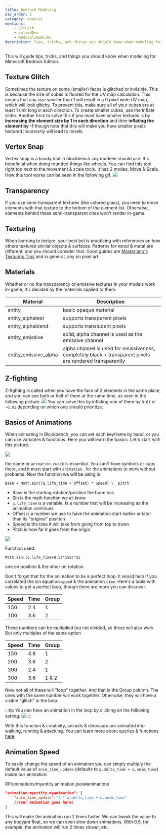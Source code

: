 ```yaml
---
title: Bedrock Modeling
nav_order: 2
category: General
mentions:
    - SirLich
    - solvedDev
    - MedicalJewel105
description: Tips, tricks, and things you should know when modeling for Minecraft Bedrock Edition.
---
```


This will guide tips, tricks, and things you should know when modeling for Minecraft Bedrock Edition.

## Texture Glitch

Sometimes the texture on some (smaller) faces is glitched or invisible. This is because the size of cubes is floored for the UV map calculation. This means that any size smaller than 1 will result in a 0 pixel wide UV map, which will look glitchy. To prevent this, make sure all of your cubes are at least 1 unit long in each direction. To create smaller cubes, use the Inflate slider.
Another trick to solve this if you _must_ have smaller textures is by **increasing the element size by 1 in each direction** and then **inflating the element by -1** though note that this will make you have smaller pixels textured incorrectly will lead to mixels.

## Vertex Snap

Vertex snap is a handy tool in blockbench any modeler should use. It's beneficial when doing rounded things like wheels.
You can find this tool right top next to the movement & scale tools. It has 2 modes, Move & Scale. How this tool works can be seen in the following gif.
![](/assets/images/visuals/bedrock-modeling/vertex_snap.gif)

## Transparency

If you use semi-transparent textures (like colored glass), you need to move elements with that texture to the bottom of the element list. Otherwise, elements behind these semi-transparent ones won't render in-game.

## Texturing

When learning to texture, your best bet is practicing with references on how others textured similar objects & surfaces. Patterns for wood & metal are different, and you should consider that. Good guides are
[Masteriano's Texturing Tips](https://www.blockbench.net/wiki/guides/minecraft-style-guide)
and in general, any on pixel art.

## Materials

Whether or no the transparency or emissive textures in your models work in-game, it's decided by the materials applied to them.

| Material              | Description                                                                                              |
|-----------------------|----------------------------------------------------------------------------------------------------------|
| entity                | basic opaque material                                                                                    |
| entity_alphatest      | supports transparent pixels                                                                              |
| entity_alphablend     | supports translucent pixels                                                                              |
| entity_emissive       | solid, alpha channel is used as the emissive channel                                                     |
| entity_emissive_alpha | alpha channel is used for emissiveness, completely black + transparent pixels are rendered transparently |

## Z-fighting

Z-fighting is called when you have the face of 2 elements in the same place, and you can see both or half of them at the same time, as seen in the following picture.
![](/assets/images/visuals/bedrock-modeling/z-fighting.png)
You can solve this by inflating one of them by `0.01` or `-0.01` depending on which one should prioritize.

## Basics of Animations

When animating in Blockbench, you can set each keyframe by hand, or you can use variables & functions.
Here you will learn the basics.
Let's start with this picture.

![](/assets/images/visuals/bedrock-modeling/animations-1.png)

the name or `animation.cuack` is essential. You can't have symbols or caps there, and it must start with `animation.` for the animations to work without problems. Now the function we will be using is

`Base + Math.sin((q.life_time + Offset) * Speed) \_ pitch`

-   Base is the starting rotation/position the bone has
-   Sin is the math function we all know
-   `q.life_time` is a variable. Is a number that will be increasing as the animation continues
-   Offset is a number we use to have the animation start earlier or later than its "original" position
-   Speed is the time it will take from going from top to down
-   Pitch is how far it goes from the origin

![](/assets/images/visuals/bedrock-modeling/animations-2.gif)

Function used:

`Math.sin((q.life_time+0.5)*150)*15`

one on position & the other on rotation.

<MolangGraph code="Math.sin((q.life_time+0.5)*150)*15" :toY="2" :stepSize="0.001"/>

Don't forget that for the animation to be a perfect loop. It would help if you correlated the sin equation `speed` & the animation `time`.
Here's a table with values to get a perfect loop, though there are more you can discover.

| Speed | Time | Group |
|-------|------|-------|
| 150   | 2.4  | 1     |
| 100   | 3.6  | 2     |

These numbers can be multiplied but not divided, so these will also work
But only multiples of the same option

| Speed | Time | Group |
|-------|------|-------|
| 150   | 4.8  | 1     |
| 200   | 3.6  | 2     |
| 300   | 2.4  | 1     |
| 300   | 3.6  | 1 & 2 |

Now not all of these will "loop" together. And that is the Group column. The ones with the same number will work together. Otherwise, they will have a visible "glitch" in the loop.

:::tip
You can have an animation in the loop by clicking on the following setting:
![](/assets/images/visuals/bedrock-modeling/setting-loop.png)
:::

With this function & creativity, animals & dinosaurs are animated into walking, running & attacking.
You can learn more about queries & functions [here](https://bedrock.dev/docs/stable/Molang).

## Animation Speed

To easily change the speed of an animation you can simply multiply the default value of `anim_time_update` (defaults to `q.delta_time + q.anim_time`) inside our animation:

<CodeHeader>RP/animations/myentity.animation.json#animations</CodeHeader>

```json
"animation.myentity.myanimation": {
    "anim_time_update":"2 * q.delta_time + q.anim_time"
    //Your animation goes here!
}
```

This will make the animation run 2 times faster. We can tweak the value to any buoyant float, so we can even slow down animations. With 0.5, for example, the animation will run 2 times slower, etc.